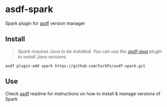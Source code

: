 # asdf-spark

Spark plugin for [asdf](https://github.com/asdf-vm/asdf) version manager

## Install

> *Spark requires Java to be installed. You can use the [asdf-java](https://github.com/skotchpine/asdf-java) plugin to install Java versions.*

```
asdf plugin-add spark https://github.com/SscSPs/asdf-spark.git
```

## Use

Check [asdf](https://github.com/asdf-vm/asdf) readme for instructions on how to install & manage versions of Spark
